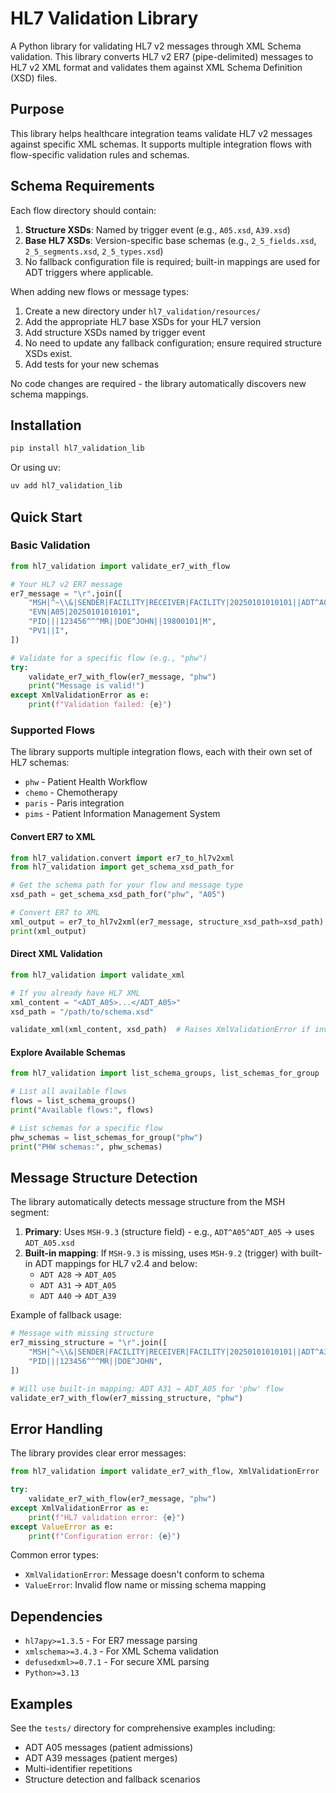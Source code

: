# HL7 Validation Library

A Python library for validating HL7 v2 messages through XML Schema validation. This library converts HL7 v2 ER7 (pipe-delimited) messages to HL7 v2 XML format and validates them against XML Schema Definition (XSD) files.

## Purpose

This library helps healthcare integration teams validate HL7 v2 messages against specific XML schemas. It supports multiple integration flows with flow-specific validation rules and schemas.

## Schema Requirements

Each flow directory should contain:

1. **Structure XSDs**: Named by trigger event (e.g., `A05.xsd`, `A39.xsd`)
2. **Base HL7 XSDs**: Version-specific base schemas (e.g., `2_5_fields.xsd`, `2_5_segments.xsd`, `2_5_types.xsd`)
3. No fallback configuration file is required; built-in mappings are used for ADT triggers where applicable.

When adding new flows or message types:

1. Create a new directory under `hl7_validation/resources/`
2. Add the appropriate HL7 base XSDs for your HL7 version
3. Add structure XSDs named by trigger event
4. No need to update any fallback configuration; ensure required structure XSDs exist.
5. Add tests for your new schemas

No code changes are required - the library automatically discovers new schema mappings.

## Installation

```bash
pip install hl7_validation_lib
```

Or using uv:
```bash
uv add hl7_validation_lib
```

## Quick Start

### Basic Validation

```python
from hl7_validation import validate_er7_with_flow

# Your HL7 v2 ER7 message
er7_message = "\r".join([
    "MSH|^~\\&|SENDER|FACILITY|RECEIVER|FACILITY|20250101010101||ADT^A05^ADT_A05|MSG123|P|2.5",
    "EVN|A05|20250101010101",
    "PID|||123456^^^MR||DOE^JOHN||19800101|M",
    "PV1||I",
])

# Validate for a specific flow (e.g., "phw")
try:
    validate_er7_with_flow(er7_message, "phw")
    print("Message is valid!")
except XmlValidationError as e:
    print(f"Validation failed: {e}")
```

### Supported Flows

The library supports multiple integration flows, each with their own set of HL7 schemas:

- `phw` - Patient Health Workflow
- `chemo` - Chemotherapy
- `paris` - Paris integration
- `pims` - Patient Information Management System

#### Convert ER7 to XML

```python
from hl7_validation.convert import er7_to_hl7v2xml
from hl7_validation import get_schema_xsd_path_for

# Get the schema path for your flow and message type
xsd_path = get_schema_xsd_path_for("phw", "A05")

# Convert ER7 to XML
xml_output = er7_to_hl7v2xml(er7_message, structure_xsd_path=xsd_path)
print(xml_output)
```

#### Direct XML Validation

```python
from hl7_validation import validate_xml

# If you already have HL7 XML
xml_content = "<ADT_A05>...</ADT_A05>"
xsd_path = "/path/to/schema.xsd"

validate_xml(xml_content, xsd_path)  # Raises XmlValidationError if invalid
```

#### Explore Available Schemas

```python
from hl7_validation import list_schema_groups, list_schemas_for_group

# List all available flows
flows = list_schema_groups()
print("Available flows:", flows)

# List schemas for a specific flow
phw_schemas = list_schemas_for_group("phw")
print("PHW schemas:", phw_schemas)
```

## Message Structure Detection

The library automatically detects message structure from the MSH segment:

1. **Primary**: Uses `MSH-9.3` (structure field) - e.g., `ADT^A05^ADT_A05` → uses `ADT_A05.xsd`
2. **Built-in mapping**: If `MSH-9.3` is missing, uses `MSH-9.2` (trigger) with built-in ADT mappings for HL7 v2.4 and below:
   - `ADT A28` → `ADT_A05`
   - `ADT A31` → `ADT_A05`
   - `ADT A40` → `ADT_A39`

Example of fallback usage:
```python
# Message with missing structure
er7_missing_structure = "\r".join([
    "MSH|^~\\&|SENDER|FACILITY|RECEIVER|FACILITY|20250101010101||ADT^A31|MSG123|P|2.5",
    "PID|||123456^^^MR||DOE^JOHN",
])

# Will use built-in mapping: ADT A31 → ADT_A05 for 'phw' flow
validate_er7_with_flow(er7_missing_structure, "phw")
```

## Error Handling

The library provides clear error messages:

```python
from hl7_validation import validate_er7_with_flow, XmlValidationError

try:
    validate_er7_with_flow(er7_message, "phw")
except XmlValidationError as e:
    print(f"HL7 validation error: {e}")
except ValueError as e:
    print(f"Configuration error: {e}")
```

Common error types:
- `XmlValidationError`: Message doesn't conform to schema
- `ValueError`: Invalid flow name or missing schema mapping

## Dependencies

- `hl7apy>=1.3.5` - For ER7 message parsing
- `xmlschema>=3.4.3` - For XML Schema validation
- `defusedxml>=0.7.1` - For secure XML parsing
- `Python>=3.13`

## Examples

See the `tests/` directory for comprehensive examples including:
- ADT A05 messages (patient admissions)
- ADT A39 messages (patient merges)
- Multi-identifier repetitions
- Structure detection and fallback scenarios